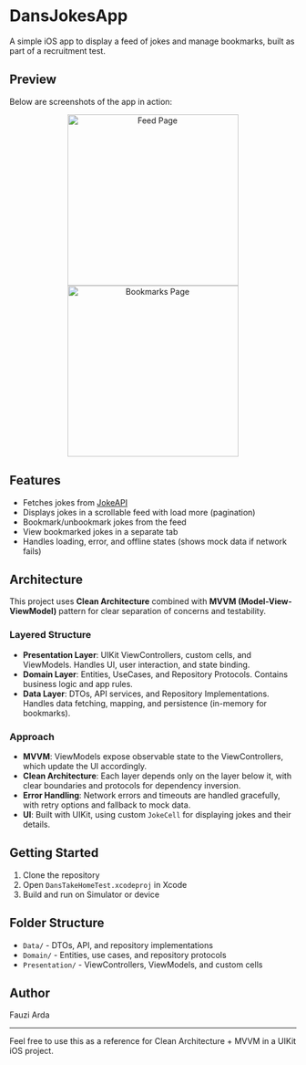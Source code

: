 # DansJokesApp

A simple iOS app to display a feed of jokes and manage bookmarks, built as part of a recruitment test.

## Preview

Below are screenshots of the app in action:
<div align="center">
  <img src="https://github.com/user-attachments/assets/c33933a6-990b-49e2-8496-972b721a0a7a" alt="Feed Page" width="300"/>
  <img src="https://github.com/user-attachments/assets/535164c6-0ea2-4c2d-9769-c58e3367b0b0" alt="Bookmarks Page" width="300"/>
</div>

## Features
- Fetches jokes from [JokeAPI](https://v2.jokeapi.dev/joke/Any?amount=10)
- Displays jokes in a scrollable feed with load more (pagination)
- Bookmark/unbookmark jokes from the feed
- View bookmarked jokes in a separate tab
- Handles loading, error, and offline states (shows mock data if network fails)

## Architecture
This project uses **Clean Architecture** combined with **MVVM (Model-View-ViewModel)** pattern for clear separation of concerns and testability.

### Layered Structure
- **Presentation Layer**: UIKit ViewControllers, custom cells, and ViewModels. Handles UI, user interaction, and state binding.
- **Domain Layer**: Entities, UseCases, and Repository Protocols. Contains business logic and app rules.
- **Data Layer**: DTOs, API services, and Repository Implementations. Handles data fetching, mapping, and persistence (in-memory for bookmarks).

### Approach
- **MVVM**: ViewModels expose observable state to the ViewControllers, which update the UI accordingly.
- **Clean Architecture**: Each layer depends only on the layer below it, with clear boundaries and protocols for dependency inversion.
- **Error Handling**: Network errors and timeouts are handled gracefully, with retry options and fallback to mock data.
- **UI**: Built with UIKit, using custom `JokeCell` for displaying jokes and their details.

## Getting Started
1. Clone the repository
2. Open `DansTakeHomeTest.xcodeproj` in Xcode
3. Build and run on Simulator or device

## Folder Structure
- `Data/` - DTOs, API, and repository implementations
- `Domain/` - Entities, use cases, and repository protocols
- `Presentation/` - ViewControllers, ViewModels, and custom cells

## Author
Fauzi Arda

---

Feel free to use this as a reference for Clean Architecture + MVVM in a UIKit iOS project.
